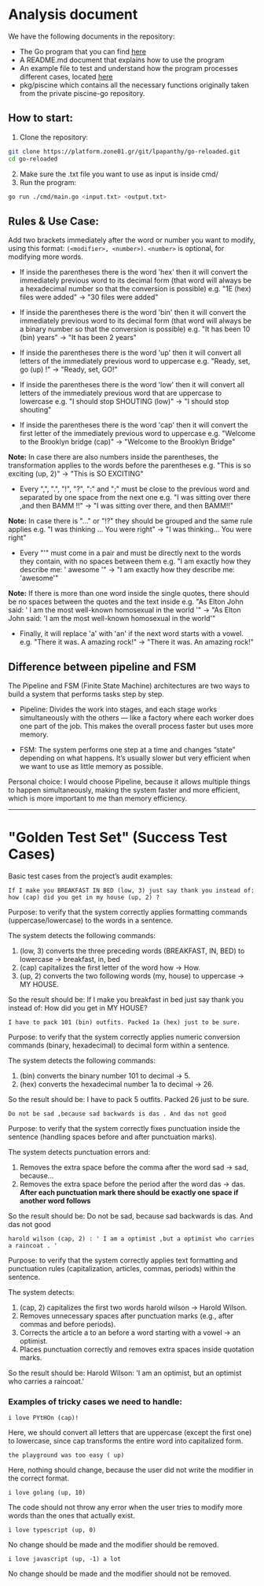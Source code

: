 # Analysis document

We have the following documents in the repository:
- The Go program that you can find [here](../cmd/main.go)
- A README.md document that explains how to use the program
- An example file to test and understand how the program processes different cases, located [here](../example.txt)
- pkg/piscine which contains all the necessary functions originally taken from the private piscine-go repository.

## How to start:

1) Clone the repository:
```bash
git clone https://platform.zone01.gr/git/lpapanthy/go-reloaded.git
cd go-reloaded
```
2) Make sure the .txt file you want to use as input is inside cmd/
3) Run the program:
```bash
go run ./cmd/main.go <input.txt> <output.txt>
```

## Rules & Use Case:

Add two brackets immediately after the word or number you want to modify, using this format: ``` (<modifier>, <number>) ```.
```<number>``` is optional, for modifying more words.

- If inside the parentheses there is the word 'hex' then it will convert the immediately
previous word to its decimal form (that word will always be a hexadecimal
number so that the conversion is possible)
e.g. "1E (hex) files were added" -> "30 files were added"

- If inside the parentheses there is the word 'bin' then it will convert the immediately
previous word to its decimal form (that word will always be a binary number so that the conversion is possible)
e.g. "It has been 10 (bin) years" -> "It has been 2 years"

- If inside the parentheses there is the word 'up' then it will convert all letters of the
immediately previous word to uppercase
e.g. "Ready, set, go (up) !" -> "Ready, set, GO!"

- If inside the parentheses there is the word 'low' then it will convert all letters of the
immediately previous word that are uppercase to lowercase
e.g. "I should stop SHOUTING (low)" -> "I should stop shouting"

- If inside the parentheses there is the word 'cap' then it will convert the first letter of the
immediately previous word to uppercase
e.g. "Welcome to the Brooklyn bridge (cap)" -> "Welcome to the Brooklyn Bridge"

**Note:** In case there are also numbers inside the parentheses, the transformation applies to the <number> words
before the parentheses
e.g. "This is so exciting (up, 2)" -> "This is SO EXCITING"

- Every ",", ".", "!", "?", ":" and ";" must be close to the previous word and
separated by one space from the next one
e.g. "I was sitting over there ,and then BAMM !!" -> "I was sitting over there, and then BAMM!!"

**Note:** In case there is "..." or "!?" they should be grouped and the same rule applies
e.g. "I was thinking ... You were right" -> "I was thinking... You were right"

- Every "'" must come in a pair and must be directly next to the words they contain,
with no spaces between them
e.g. "I am exactly how they describe me: ' awesome '" -> "I am exactly how they describe me: 'awesome'"

**Note:** If there is more than one word inside the single quotes, there should be no
spaces between the quotes and the text inside
e.g. "As Elton John said: ' I am the most well-known homosexual in the world '" -> "As Elton John said: 'I am the most well-known homosexual in the world'"

- Finally, it will replace 'a' with 'an' if the next word starts with a vowel.
e.g. "There it was. A amazing rock!" -> "There it was. An amazing rock!"

## Difference between pipeline and FSM

The Pipeline and FSM (Finite State Machine) architectures are two ways to build a system that performs tasks step by step.

- Pipeline: Divides the work into stages, and each stage works simultaneously with the others — like a factory where each worker does one part of the job.
This makes the overall process faster but uses more memory.

- FSM: The system performs one step at a time and changes “state” depending on what happens. It’s usually slower but very efficient when we want to
use as little memory as possible.

Personal choice: I would choose Pipeline, because it allows multiple things to happen simultaneously, making the system faster and more efficient, which is
more important to me than memory efficiency.

---------------------------------------------------------------------------------------------------------------------------------------------------------------------

# "Golden Test Set" (Success Test Cases)

Basic test cases from the project’s audit examples:

```If I make you BREAKFAST IN BED (low, 3) just say thank you instead of: how (cap) did you get in my house (up, 2) ?```

Purpose: to verify that the system correctly applies formatting commands (uppercase/lowercase)
to the words in a sentence.

The system detects the following commands:
1) (low, 3) converts the three preceding words (BREAKFAST, IN, BED) to lowercase -> breakfast, in, bed
2) (cap) capitalizes the first letter of the word how -> How.
3) (up, 2) converts the two following words (my, house) to uppercase -> MY HOUSE.

So the result should be:
If I make you breakfast in bed just say thank you instead of: How did you get in MY HOUSE?

```I have to pack 101 (bin) outfits. Packed 1a (hex) just to be sure.```

Purpose: to verify that the system correctly applies
numeric conversion commands (binary, hexadecimal) to decimal form within a sentence.

The system detects the following commands:
1) (bin) converts the binary number 101 to decimal → 5.
2) (hex) converts the hexadecimal number 1a to decimal → 26.

So the result should be:
I have to pack 5 outfits. Packed 26 just to be sure.

```Do not be sad ,because sad backwards is das . And das not good```

Purpose: to verify that the system correctly fixes punctuation
inside the sentence (handling spaces before and after punctuation marks).

The system detects punctuation errors and:
1) Removes the extra space before the comma after the word sad → sad, because...
2) Removes the extra space before the period after the word das → das.
**After each punctuation mark there should be exactly one space if another word follows**

So the result should be:
Do not be sad, because sad backwards is das. And das not good

```harold wilson (cap, 2) : ' I am a optimist ,but a optimist who carries a raincoat . '```

Purpose: to verify that the system correctly applies text formatting
and punctuation rules (capitalization, articles, commas, periods) within the sentence.

The system detects:
1) (cap, 2) capitalizes the first two words harold wilson → Harold Wilson.
2) Removes unnecessary spaces after punctuation marks (e.g., after commas and before periods).
3) Corrects the article a to an before a word starting with a vowel → an optimist.
4) Places punctuation correctly and removes extra spaces inside quotation marks.

So the result should be:
Harold Wilson: 'I am an optimist, but an optimist who carries a raincoat.'

### Examples of tricky cases we need to handle:

```i love PYtHOn (cap)!```

Here, we should convert all letters that are uppercase (except the first one)
to lowercase, since cap transforms the entire word into capitalized form.

```the playground was too easy ( up)```

Here, nothing should change, because the user did not write the modifier in the correct format.

```i love golang (up, 10)```

The code should not throw any error when the user tries to modify
more words than the ones that actually exist.

```i love typescript (up, 0)```

No change should be made and the modifier should be removed.

```i love javascript (up, -1) a lot```

No change should be made and the modifier should not be removed.
